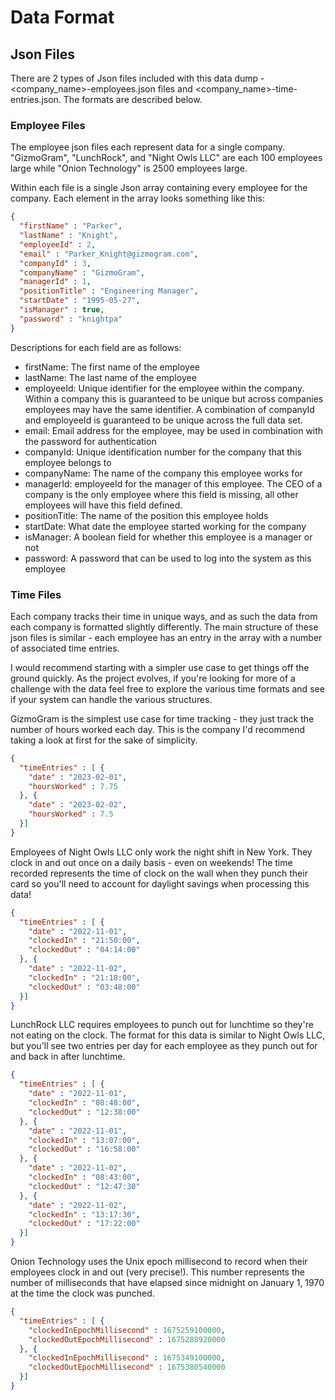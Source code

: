 # Data Format

## Json Files

There are 2 types of Json files included with this data dump - <company_name>-employees.json files and <company_name>-time-entries.json.
The formats are described below.

### Employee Files
The employee json files each represent data for a single company. "GizmoGram", "LunchRock", and "Night Owls LLC" are each 100 employees large while "Onion Technology" is 2500 employees large.

Within each file is a single Json array containing every employee for the company. Each element in the array looks something like this:
```json
{
  "firstName" : "Parker",
  "lastName" : "Knight",
  "employeeId" : 2,
  "email" : "Parker_Knight@gizmogram.com",
  "companyId" : 3,
  "companyName" : "GizmoGram",
  "managerId" : 1,
  "positionTitle" : "Engineering Manager",
  "startDate" : "1995-05-27",
  "isManager" : true,
  "password" : "knightpa"
}
```

Descriptions for each field are as follows:
- firstName: The first name of the employee
- lastName: The last name of the employee
- employeeId: Unique identifier for the employee within the company. Within a company this is guaranteed to be unique but across companies employees may have the same identifier. A combination of companyId and employeeId is guaranteed to be unique across the full data set.
- email: Email address for the employee, may be used in combination with the password for authentication
- companyId: Unique identification number for the company that this employee belongs to
- companyName: The name of the company this employee works for
- managerId: employeeId for the manager of this employee. The CEO of a company is the only employee where this field is missing, all other employees will have this field defined.
- positionTitle: The name of the position this employee holds
- startDate: What date the employee started working for the company
- isManager: A boolean field for whether this employee is a manager or not
- password: A password that can be used to log into the system as this employee

### Time Files

Each company tracks their time in unique ways, and as such the data from each company is formatted slightly differently. The main structure of these json files is similar - each employee has an entry in the array with a number of associated time entries.

I would recommend starting with a simpler use case to get things off the ground quickly. As the project evolves, if you're looking for more of a challenge with the data feel free to explore the various time formats and see if your system can handle the various structures.

GizmoGram is the simplest use case for time tracking - they just track the number of hours worked each day. This is the company I'd recommend taking a look at first for the sake of simplicity.
```json
{
  "timeEntries" : [ {
    "date" : "2023-02-01",
    "hoursWorked" : 7.75
  }, {
    "date" : "2023-02-02",
    "hoursWorked" : 7.5
  }]
}
```

Employees of Night Owls LLC only work the night shift in New York. They clock in and out once on a daily basis - even on weekends! The time recorded represents the time of clock on the wall when they punch their card so you'll need to account for daylight savings when processing this data!
```json
{
  "timeEntries" : [ {
    "date" : "2022-11-01",
    "clockedIn" : "21:50:00",
    "clockedOut" : "04:14:00"
  }, {
    "date" : "2022-11-02",
    "clockedIn" : "21:18:00",
    "clockedOut" : "03:48:00"
  }]
}
```

LunchRock LLC requires employees to punch out for lunchtime so they're not eating on the clock. The format for this data is similar to Night Owls LLC, but you'll see two entries per day for each employee as they punch out for and back in after lunchtime.
```json
{
  "timeEntries" : [ {
    "date" : "2022-11-01",
    "clockedIn" : "08:48:00",
    "clockedOut" : "12:38:00"
  }, {
    "date" : "2022-11-01",
    "clockedIn" : "13:07:00",
    "clockedOut" : "16:58:00"
  }, {
    "date" : "2022-11-02",
    "clockedIn" : "08:43:00",
    "clockedOut" : "12:47:30"
  }, {
    "date" : "2022-11-02",
    "clockedIn" : "13:17:30",
    "clockedOut" : "17:22:00"
  }]
}
```

Onion Technology uses the Unix epoch millisecond to record when their employees clock in and out (very precise!). This number represents the number of milliseconds that have elapsed since midnight on January 1, 1970 at the time the clock was punched.
```json
{
  "timeEntries" : [ {
    "clockedInEpochMillisecond" : 1675259100000,
    "clockedOutEpochMillisecond" : 1675288920000
  }, {
    "clockedInEpochMillisecond" : 1675349100000,
    "clockedOutEpochMillisecond" : 1675380540000
  }]
}
```
